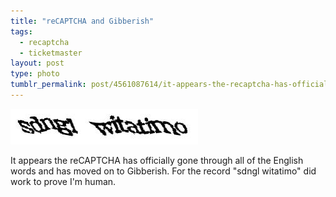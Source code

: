 ```yaml
---
title: "reCAPTCHA and Gibberish"
tags:
  - recaptcha
  - ticketmaster
layout: post
type: photo
tumblr_permalink: post/4561087614/it-appears-the-recaptcha-has-officially-gone
---
```


![](/img/posts/recaptcha-gibberish.jpg)

It appears the reCAPTCHA has officially gone through all of the English words and has moved on to Gibberish. For the record "sdngl witatimo" did work to prove I'm human.
